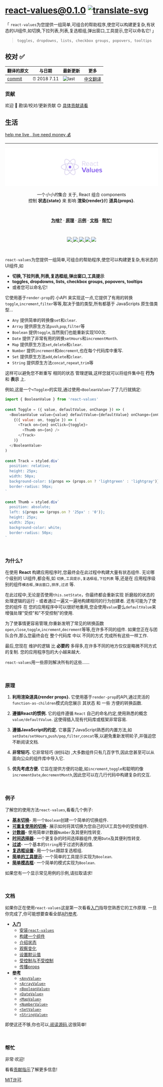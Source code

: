 # react-values@0.1.0 [![translate-svg]][translate-list]

[translate-svg]: http://llever.com/translate.svg
[translate-list]: https://github.com/chinanf-boy/chinese-translate-list

「 `react-values`为您提供一组简单,可组合的帮助程序,使您可以构建更复杂,有状态的UI组件,如切换,下拉列表,列表,复选框组,弹出窗口,工具提示,您可以命名它! 」

> `toggles, dropdowns, lists, checkbox groups, popovers, tooltips`

## 校对 ✅

<!-- doc-templite START generated -->
<!-- time = '2018 7.11' -->

翻译的原文 | 与日期 | 最新更新 | 更多
---|---|---|---
[commit] | ⏰ 2018 7.11 | ![last] | [中文翻译][more]
<!-- doc-templite END generated -->

[last]: https://img.shields.io/github/last-commit/chinanf-boy/react-values-zh.svg
[commit]: https://github.com/ianstormtaylor/react-values/tree/38a3650dcc1719fdb23cdb7f844273804526a374
[more]: https://github.com/chinanf-boy/chinese-translate-list


### 贡献

欢迎 👏 勘误/校对/更新贡献 😊 [具体贡献请看](https://github.com/chinanf-boy/chinese-translate-list#贡献)

## 生活

[help me live , live need money 💰](https://github.com/chinanf-boy/live-need-money)

---

<!-- START doctoc -->
<!-- END doctoc -->

<p align="center">
  <a href="#"><img src="./docs/images/banner.png" /></a>
</p>

<p align="center">
  一个<em>小小的</em>集合 关于, React 组合 components <br/>
   控制 <b>状态{state}</b> 来 影响 <b>渲染{render}</b>的 <b>道具{props}</b>.
</p>
<br/>

<p align="center">
  <a href="#%E4%B8%BA%E4%BB%80%E4%B9%88"><strong>为啥?</strong></a> ·
  <a href="#%E5%8E%9F%E7%90%86"><strong>原理</strong></a> ·
  <a href="#%E4%BE%8B%E5%AD%90"><strong>示例</strong></a> ·
  <a href="#%E6%96%87%E6%A1%A3"><strong>文档</strong></a> ·
  <a href="#%E5%B8%AE%E5%BF%99"><strong>帮忙!</strong></a>
</p>
<br/>

<p align="center">
  <a href="https://www.npmjs.com/package/react-values">
    <img src="https://img.shields.io/npm/dt/react-values.svg?maxAge=3600">
  </a>
  <a href="https://unpkg.com/react-values/dist/react-values.min.js">
    <img src="https://img.badgesize.io/https://unpkg.com/react-values/dist/react-values.min.js?compression=gzip&amp;label=react--values">
  </a>
  <a href="https://travis-ci.org/ianstormtaylor/react-values">
    <img src="https://travis-ci.org/ianstormtaylor/react-values.svg?branch=master">
  </a>
  <a href="./packages/react-values/package.json">
    <img src="https://img.shields.io/npm/v/react-values.svg?maxAge=3600&label=react-values&colorB=007ec6">
  </a>
  <a href="./License.md">
    <img src="https://img.shields.io/npm/l/react-values.svg?maxAge=3600">
  </a>
</p>
<br/>

<!-- START doctoc generated TOC please keep comment here to allow auto update -->
<!-- DON'T EDIT THIS SECTION, INSTEAD RE-RUN doctoc TO UPDATE -->

<!-- END doctoc generated TOC please keep comment here to allow auto update -->


`react-values`为您提供一组简单,可组合的帮助程序,使您可以构建更复杂,有状态的UI组件,如

- **切换,下拉列表,列表,复选框组,弹出窗口,工具提示**
- **toggles, dropdowns, lists, checkbox groups, popovers, tooltips**
- 或者您可以命名它!

它使用基于`render-prop`的 小API 来实现这一点,它提供了有用的转换`toggle`,`increment`,`filter`等等,取决于值的类型,所有都基于 JavaScripts 原生值类型...

-   `Any` 提供简单的转换像`set`和`clear`. 
-   `Array` 提供原生方法`push`,`pop`,`filter`等
-   `Boolean` 提供`toggle`,当然我们也能重新实现100次. 
-   `Date` 提供了非常有用的转换`setHours`和`incrementMonth`. 
-   `Map` 提供原生方法`set`,`delete`和`clear`. 
-   `Number` 提供`increment`和`decrement`,也在每个代码库中重写. 
-   `Set` 提供原生方法`add`,`delete`和`clear`. 
-   `String` 提供原生方法`concat`,`repeat`,`trim`等

这样可以避免您不断重写 相同的状态 管理逻辑,这样您就可以将组件集中在 **行为**和 **表示** 上. 

例如,这是一个`<Toggle>`的实现,通过使用`<BooleanValue>`了了几行就搞定: 

```js
import { BooleanValue } from 'react-values'

const Toggle = ({ value, defaultValue, onChange }) => (
  <BooleanValue value={value} defaultValue={defaultValue} onChange={onChange}>
    {({ value: on, toggle }) => (
      <Track on={on} onClick={toggle}>
        <Thumb on={on} />
      </Track>
    )}
  </BooleanValue>
)

const Track = styled.div`
  position: relative;
  height: 25px;
  width: 50px;
  background-color: ${props => (props.on ? 'lightgreen' : 'lightgray')};
  border-radius: 50px;
`

const Thumb = styled.div`
  position: absolute;
  left: ${props => (props.on ? '25px' : '0')};
  height: 25px;
  width: 25px;
  background-color: white;
  border-radius: 50px;
`
```

<br/>

### 为什么?

在使用 **React** 构建应用程序时,您最终会在此过程中构建大量有状态组件. 无论哪个级别的 UI组件,都会有,如 `切换,工具提示,复选框组,下拉列表` 等,还是在 应用程序级别的组件`模态框,弹出窗口,排序,过滤` 等. 

在此过程中,无论是否使用`this.setState`，你最终都会重新实现 折磨般的状态的处理逻辑的运行 - 或者通过一遍又一遍地构建相同的行为创建者. 还有可能为了使您的组件 在 您的应用程序中可以很好地重用,您会使用`value`要么`defaultValue`来增强处理"受控"和"不受控制"的使用. 

为了使事情更容易管理,你重新发明了常见的转换函数`open`,`close`,`toggle`,`increment`,`decrement`等等,在许多不同的组件. 如果您正在与团队合作,那么您最终会在 整个代码库 中以 不同的方式 完成所有这些一样工作. 

最后,您现在 维护的逻辑 比 **必要的** 多得多,在许多不同的地方仅仅是略微不同方式的复制. 您的应用程序包的大小越来越大. 

`react-values`用一些原则解决所有的这些......

<br/>

### 原理

1.  **利用渲染道具{render props}.** 它使用基于`render-prop`的API,通过灵活的`function-as-children`模式向您展示 其状态 和 一些 方便的转换函数. 

2.  **遵循React的惯例.** 它的组件遵循 `React` 自己的命名约定,使用熟悉的概念`value/defaultValue`. 这使得插入现有代码库或框架非常容易. 

3.  **遵循JavaScript的约定.** 它暴露了JavaScript熟悉的内置方法,如`setDate/setHours`,`push/pop`,`filter`,`concat`等,以避免重新发明轮子,并强迫您不断阅读文档. 

4.  **非常轻巧.** 它非常轻巧 (树抖动) ,大多数组件只有几百字节,因此您甚至可以从面向公众的组件库中导入它. 

5.  **优先考虑方便.** 它旨在提供方便的功能,如`increment`,`toggle`和聪明的像`incrementDate`,`decrementMonth`,因此您可以在几行代码中构建复杂的交互. 

<br/>

### 例子

了解您的使用方法`react-values`,看看几个例子: 

-   [**基本切换**](https://ianstormtaylor.github.io/react-values/#/basic-toggle)- 用一个`Boolean`创建一个简单的切换组件. 
-   [**可重复使用的切换**](https://ianstormtaylor.github.io/react-values/#/reusable-toggle)- 展示如何将其切换为您自己的UI工具包中的受控组件. 
-   [**计数器**](https://ianstormtaylor.github.io/react-values/#/counter)- 使用简单计数器`Number`及其便利性转变. 
-   [**时间选择器**](https://ianstormtaylor.github.io/react-values/#/time-picker)- 一个更复杂的时间选择器组件,使用`Date`及其便利性转变. 
-   [**过滤**](https://ianstormtaylor.github.io/react-values/#/filtering)- 一个基本的`String`用于过滤列表的值. 
-   [**复选框设置**](https://ianstormtaylor.github.io/react-values/#/checkbox-set)- 用一个`Set`跟踪复选框组. 
-   [**简单的工具提示**](https://ianstormtaylor.github.io/react-values/#/tooltip)- 一个简单的工具提示实现为`Boolean`. 
-   [**简单模态框**](https://ianstormtaylor.github.io/react-values/#/modal)- 一个简单的模式实现为`Boolean`. 

如果您有一个显示常见用例的示例,请拉取请求!

<br/>

### 文档

如果你正在使用`react-values`这是第一次看看[入门](./docs/guide.md)指导您熟悉它的工作原理. 一旦你完成了,你可能想要查看全部[API参考](http://docs.slatejs.org/react-values-core). 

-   [**入门**](./docs/guide.md)
    - [安装`react-values`](#%E5%AE%89%E8%A3%85react-values)
    - [构建一个组件](#%E6%9E%84%E5%BB%BA%E4%B8%80%E4%B8%AA%E7%BB%84%E4%BB%B6)
    - [介绍状态](#%E4%BB%8B%E7%BB%8D%E7%8A%B6%E6%80%81)
    - [观察变化](#%E8%A7%82%E5%AF%9F%E5%8F%98%E5%8C%96)
    - [设置默认值](#%E8%AE%BE%E7%BD%AE%E9%BB%98%E8%AE%A4%E5%80%BC)
    - [受控制与不受控制](#%E5%8F%97%E6%8E%A7%E5%88%B6%E4%B8%8E%E4%B8%8D%E5%8F%97%E6%8E%A7%E5%88%B6)
    - [传播props](#%E4%BC%A0%E6%92%ADprops)
-   [**参考**](./docs/reference.md)
    -   [`<AnyValue>`](./docs/reference.md#anyvalue)
    -   [`<ArrayValue>`](./docs/reference.md#arrayvalue)
    -   [`<BooleanValue>`](./docs/reference.md#booleanvalue)
    -   [`<DateValue>`](./docs/reference.md#datevalue)
    -   [`<MapValue>`](./docs/reference.md#mapvalue)
    -   [`<NumberValue>`](./docs/reference.md#numbervalue)
    -   [`<SetValue>`](./docs/reference.md#setvalue)
    -   [`<StringValue>`](./docs/reference.md#stringvalue)

即使这还不够,你也可以,[阅读源码](https://github.com/ianstormtaylor/react-values/tree/master/src),这很简单!

<br/>

### 帮忙

非常·欢迎!

看看[贡献指示](./Contributing.md)了解更多信息!

[MIT许可](./License.md). 



